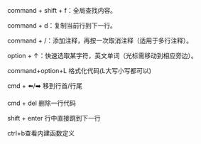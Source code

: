 command + shift + f：全局查找内容。

command + d：复制当前行到下一行。

command + /：添加注释，再按一次取消注释（适用于多行注释）。

option + ↑：快速选取某字符，英文单词（光标需移动到相应旁边）。

command+option+L 格式化代码(L大写小写都可以)

cmd + ⬅️/➡️	移到行首/行尾

cmd + del 删除一行代码

shift + enter 行中直接跳到下一行

ctrl+b查看内建函数定义